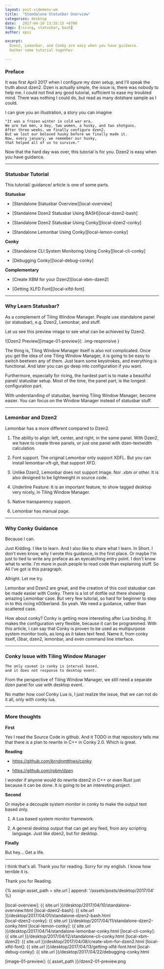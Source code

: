 ```yaml
---
layout: post-sidemenu-wm
title:  "Standalone Statusbar Overview"
categories: desktop
date:   2017-04-10 13:35:15 +0700
tags: [ricing, statusbar, bash]
author: epsi

excerpt:
  Dzen2, Lemonbar, and Conky are easy when you have guidance.
  Gather some tutorial together.

---
```


### Preface

It was first April 2017 when I configure my dzen setup,
and I'll speak the truth about dzen2.
Dzen is actually simple, the issue is, there was nobody to help me.
I could not find any good tutorial, sufficient to ease my troubled mind.
There was nothing I could do, but read as many dotshare sample as I could.

I can give you an illustration, a story you can imagine

	"It was a frozen winter in cold war era.
	We are two men, a boy, two women, a husky, and two shotguns.
	After three weeks, we finally configure dzen2.
	But we lost our beloved husky before we finally made it.
	Now, every january, we remember our husky,
	that helped all of us to survive."

Now that the hard day was over,
this tutorial is for you.
Dzen2 is easy when you have guidance.

-- -- --

### Statusbar Tutorial

This tutorial/ guidance/ article is one of some parts.

**Statusbar**

*	[Standalone Statusbar Overview][local-overview]

*	[Standalone Dzen2 Statusbar Using BASH][local-dzen2-bash]

*	[Standalone Dzen2 Statusbar Using Conky][local-dzen2-conky]

*	[Standalone Lemonbar Using Conky][local-lemon-conky]

**Conky**

*	[Standalone CLI System Monitoring Using Conky][local-cli-conky]

*	[Debugging Conky][local-debug-conky]

**Complementary**

*	[Create XBM for your Dzen2][local-xbm-dzen2]

*	[Getting XLFD Font][local-xlfd-font]

-- -- --

### Why Learn Statusbar?

As a complement of Tiling Window Manager. 
People use standalone panel (or statusbar),
e.g. Dzen2, Lemonbar, and stuff.

Let us see this preview image to see what can be achieved by Dzen2.

![Dzen2 Preview][image-01-preview]{: .img-responsive }

The thing is, Tiling Window Manager itself is also not complicated.
Once you get the idea of one Tiling Window Manager,
it is going to be easy to switch beetwen any of them.
Just learn some keystrokes, and everything is functional.
And later you can go deep into configuration if you want.

Furthermore, especially for ricing,
the hardest part is to make a beautiful panel/ statusbar setup.
Most of the time, the panel part, is the longest configuration part.

With understanding of statusbar,
learning Tiling Window Manager, become easier.
You can focus on the Window Manager instead of statusbar stuff.

-- -- --

### Lemonbar and Dzen2

Lemonbar has a more different compared to Dzen2.

1.	The ability to align: left, center, and right, in the same panel.
	With Dzen2, we have to create three panels,
	or just one panel with dzen-textwidth calculation.

2.	Font support. The original Lemonbar only support XDFL.
	But you can install lemonbar-xft-git, that support XFD.
	
3.	Unlike Dzen2, Lemonbar does not support Image. Nor .xbm or other.
	It is also designed to be lightweight in source code.

4.	Underline Feature: It is an important feature,
	to show tagged desktop very nicely, in Tiling Window Manager.

5.	Native transparency support.

6.	Lemonbar has manual page.

-- -- -- 

### Why Conky Guidance

Because I can. 

Just Kidding. I like to learn. And I also like to share what I learn. 
In Short. I don't even know, why I wrote this guidance, in the first place.
Or maybe I'm just to tied to write any preface as an eyecatching entry point.
I don't know what to write. I'm more in push people to read code than
explaining stuff. So All I've got is this paragraph.

Allright. Let me try.

Lemonbar and Dzen2 are great, and the creation
of this cool statusbar can be made easier with Conky.
There is a lot of dotfile out there showing amazing Lemonbar case.
But very few tutorial, so hard for beginner to step in 
to this ricing n00berland.
So yeah. We need a guidance, rather than scattered case.

How about conky? Conky is getting more interesting after
Lua binding. It makes the configuration very flexible, 
because it can be programmed.
With this article, I can say that Conky is proven
to be used as multipurpose system monitor tools,
as long as it takes text feed.
Name it, from conky itself, i3bar, dzen2, lemonbar,
and even command line interface.

-- -- --

### Conky Issue with Tiling Window Manager

	The only caveat is conky is interval based,
	and it does not response to desktop event.

From the perspective of Tiling Window Manager,
we still need a separate dzen panel
for use with desktop event.

No matter how cool Conky Lua is,
I just realize the issue,
that we can not do it all, only with conky lua.

-- -- --

### More thoughts

**First**

Yes I read the Source Code in github.
And it TODO in that repository tells me that
there is a plan to rewrite in C++ in Conky 2.0.
Which is great.

**Reading**:

*	<https://github.com/brndnmtthws/conky>

*	<https://github.com/robm/dzen>

I wonder if anyone would do rewrite dzen2 
in C++ or even Rust just because it can be done.
It is going to be an interesting project.

**Second**

Or maybe a decouple system monitor in conky
to make the output text based only.

1.	A Lua based system monitor framework.

2.	A general desktop output that can get any feed,
	from any scripting language.
	Just like dzen2, but for desktop.

**Finally**

But hey... Get a life.

-- -- --

I think that's all.
Thank you for reading.
Sorry for my english.
I know how terrible it is.

Thank you for Reading.


[//]: <> ( -- -- -- links below -- -- -- )

{% assign asset_path = site.url | append: '/assets/posts/desktop/2017/04' %}

[local-overview]:    {{ site.url }}/desktop/2017/04/10/standalone-overview.html
[local-dzen2-bash]:  {{ site.url }}/desktop/2017/04/01/standalone-dzen2-bash.html  
[local-dzen2-conky]: {{ site.url }}/desktop/2017/04/11/standalone-dzen2-conky.html
[local-lemon-conky]: {{ site.url }}/desktop/2017/04/14/standalone-lemonbar-conky.html
[local-cli-conky]:   {{ site.url }}/desktop/2017/04/12/standalone-cli-conky.html
[local-xbm-dzen2]:   {{ site.url }}/desktop/2017/04/08/create-xbm-for-dzen2.html
[local-xlfd-font]:   {{ site.url }}/desktop/2017/04/13/getting-xlfd-font.html
[local-debug-conky]: {{ site.url }}/desktop/2017/04/22/debugging-conky.html

[image-01-preview]:    {{ asset_path }}/dzen2-01-preview.png
